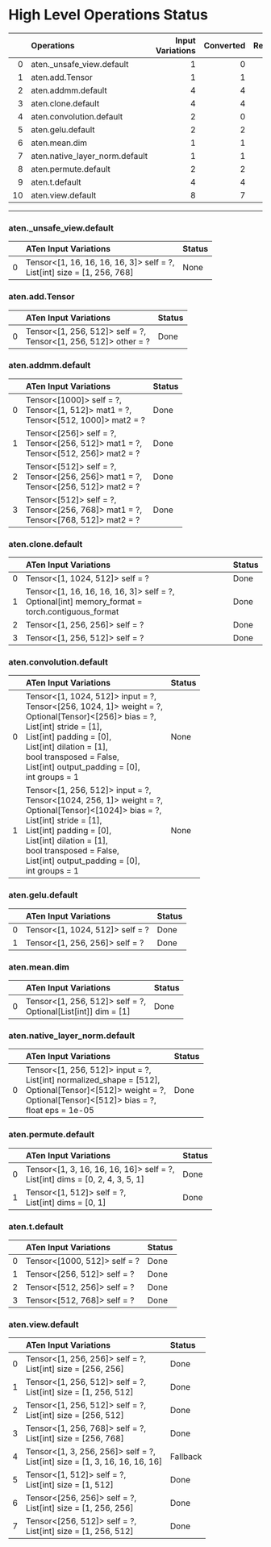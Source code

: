 # High Level Operations Status
|    | Operations                     |   Input Variations |   Converted |   Removed |   Fallback | Completed   |   Generality Score |
|---:|:-------------------------------|-------------------:|------------:|----------:|-----------:|:------------|-------------------:|
|  0 | aten._unsafe_view.default      |                  1 |           0 |         0 |          0 | ✘           |               0    |
|  1 | aten.add.Tensor                |                  1 |           1 |         0 |          0 | ✅          |               1    |
|  2 | aten.addmm.default             |                  4 |           4 |         0 |          0 | ✅          |               1    |
|  3 | aten.clone.default             |                  4 |           4 |         0 |          0 | ✅          |               1    |
|  4 | aten.convolution.default       |                  2 |           0 |         0 |          0 | ✘           |               0    |
|  5 | aten.gelu.default              |                  2 |           2 |         0 |          0 | ✅          |               1    |
|  6 | aten.mean.dim                  |                  1 |           1 |         0 |          0 | ✅          |               1    |
|  7 | aten.native_layer_norm.default |                  1 |           1 |         0 |          0 | ✅          |               1    |
|  8 | aten.permute.default           |                  2 |           2 |         0 |          0 | ✅          |               1    |
|  9 | aten.t.default                 |                  4 |           4 |         0 |          0 | ✅          |               1    |
| 10 | aten.view.default              |                  8 |           7 |         0 |          1 | 🚧          |               0.88 |
***
### aten._unsafe_view.default
|    | ATen Input Variations                                                      | Status   |
|---:|:---------------------------------------------------------------------------|:---------|
|  0 | Tensor<[1, 16, 16, 16, 16, 3]> self = ?,<br>List[int] size = [1, 256, 768] | None     |
### aten.add.Tensor
|    | ATen Input Variations                                              | Status   |
|---:|:-------------------------------------------------------------------|:---------|
|  0 | Tensor<[1, 256, 512]> self = ?,<br>Tensor<[1, 256, 512]> other = ? | Done     |
### aten.addmm.default
|    | ATen Input Variations                                                                  | Status   |
|---:|:---------------------------------------------------------------------------------------|:---------|
|  0 | Tensor<[1000]> self = ?,<br>Tensor<[1, 512]> mat1 = ?,<br>Tensor<[512, 1000]> mat2 = ? | Done     |
|  1 | Tensor<[256]> self = ?,<br>Tensor<[256, 512]> mat1 = ?,<br>Tensor<[512, 256]> mat2 = ? | Done     |
|  2 | Tensor<[512]> self = ?,<br>Tensor<[256, 256]> mat1 = ?,<br>Tensor<[256, 512]> mat2 = ? | Done     |
|  3 | Tensor<[512]> self = ?,<br>Tensor<[256, 768]> mat1 = ?,<br>Tensor<[768, 512]> mat2 = ? | Done     |
### aten.clone.default
|    | ATen Input Variations                                                                             | Status   |
|---:|:--------------------------------------------------------------------------------------------------|:---------|
|  0 | Tensor<[1, 1024, 512]> self = ?                                                                   | Done     |
|  1 | Tensor<[1, 16, 16, 16, 16, 3]> self = ?,<br>Optional[int] memory_format = torch.contiguous_format | Done     |
|  2 | Tensor<[1, 256, 256]> self = ?                                                                    | Done     |
|  3 | Tensor<[1, 256, 512]> self = ?                                                                    | Done     |
### aten.convolution.default
|    | ATen Input Variations                                                                                                                                                                                                                                                             | Status   |
|---:|:----------------------------------------------------------------------------------------------------------------------------------------------------------------------------------------------------------------------------------------------------------------------------------|:---------|
|  0 | Tensor<[1, 1024, 512]> input = ?,<br>Tensor<[256, 1024, 1]> weight = ?,<br>Optional[Tensor]<[256]> bias = ?,<br>List[int] stride = [1],<br>List[int] padding = [0],<br>List[int] dilation = [1],<br>bool transposed = False,<br>List[int] output_padding = [0],<br>int groups = 1 | None     |
|  1 | Tensor<[1, 256, 512]> input = ?,<br>Tensor<[1024, 256, 1]> weight = ?,<br>Optional[Tensor]<[1024]> bias = ?,<br>List[int] stride = [1],<br>List[int] padding = [0],<br>List[int] dilation = [1],<br>bool transposed = False,<br>List[int] output_padding = [0],<br>int groups = 1 | None     |
### aten.gelu.default
|    | ATen Input Variations           | Status   |
|---:|:--------------------------------|:---------|
|  0 | Tensor<[1, 1024, 512]> self = ? | Done     |
|  1 | Tensor<[1, 256, 256]> self = ?  | Done     |
### aten.mean.dim
|    | ATen Input Variations                                            | Status   |
|---:|:-----------------------------------------------------------------|:---------|
|  0 | Tensor<[1, 256, 512]> self = ?,<br>Optional[List[int]] dim = [1] | Done     |
### aten.native_layer_norm.default
|    | ATen Input Variations                                                                                                                                                    | Status   |
|---:|:-------------------------------------------------------------------------------------------------------------------------------------------------------------------------|:---------|
|  0 | Tensor<[1, 256, 512]> input = ?,<br>List[int] normalized_shape = [512],<br>Optional[Tensor]<[512]> weight = ?,<br>Optional[Tensor]<[512]> bias = ?,<br>float eps = 1e-05 | Done     |
### aten.permute.default
|    | ATen Input Variations                                                           | Status   |
|---:|:--------------------------------------------------------------------------------|:---------|
|  0 | Tensor<[1, 3, 16, 16, 16, 16]> self = ?,<br>List[int] dims = [0, 2, 4, 3, 5, 1] | Done     |
|  1 | Tensor<[1, 512]> self = ?,<br>List[int] dims = [0, 1]                           | Done     |
### aten.t.default
|    | ATen Input Variations        | Status   |
|---:|:-----------------------------|:---------|
|  0 | Tensor<[1000, 512]> self = ? | Done     |
|  1 | Tensor<[256, 512]> self = ?  | Done     |
|  2 | Tensor<[512, 256]> self = ?  | Done     |
|  3 | Tensor<[512, 768]> self = ?  | Done     |
### aten.view.default
|    | ATen Input Variations                                                         | Status   |
|---:|:------------------------------------------------------------------------------|:---------|
|  0 | Tensor<[1, 256, 256]> self = ?,<br>List[int] size = [256, 256]                | Done     |
|  1 | Tensor<[1, 256, 512]> self = ?,<br>List[int] size = [1, 256, 512]             | Done     |
|  2 | Tensor<[1, 256, 512]> self = ?,<br>List[int] size = [256, 512]                | Done     |
|  3 | Tensor<[1, 256, 768]> self = ?,<br>List[int] size = [256, 768]                | Done     |
|  4 | Tensor<[1, 3, 256, 256]> self = ?,<br>List[int] size = [1, 3, 16, 16, 16, 16] | Fallback |
|  5 | Tensor<[1, 512]> self = ?,<br>List[int] size = [1, 512]                       | Done     |
|  6 | Tensor<[256, 256]> self = ?,<br>List[int] size = [1, 256, 256]                | Done     |
|  7 | Tensor<[256, 512]> self = ?,<br>List[int] size = [1, 256, 512]                | Done     |


